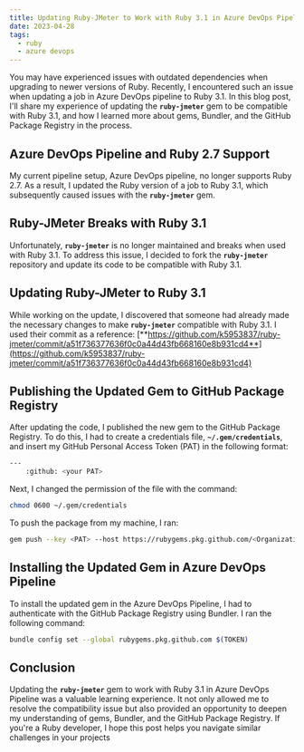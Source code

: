 ```yaml
---
title: Updating Ruby-JMeter to Work with Ruby 3.1 in Azure DevOps Pipeline
date: 2023-04-28
tags:
  - ruby
  - azure devops
---
```


You may have experienced issues with outdated dependencies when upgrading to newer versions of Ruby. Recently, I encountered such an issue when updating a job in Azure DevOps pipeline to Ruby 3.1. In this blog post, I'll share my experience of updating the **`ruby-jmeter`** gem to be compatible with Ruby 3.1, and how I learned more about gems, Bundler, and the GitHub Package Registry in the process.

## **Azure DevOps Pipeline and Ruby 2.7 Support**

My current pipeline setup, Azure DevOps pipeline, no longer supports Ruby 2.7. As a result, I updated the Ruby version of a job to Ruby 3.1, which subsequently caused issues with the **`ruby-jmeter`** gem.

## **Ruby-JMeter Breaks with Ruby 3.1**

Unfortunately, **`ruby-jmeter`** is no longer maintained and breaks when used with Ruby 3.1. To address this issue, I decided to fork the **`ruby-jmeter`** repository and update its code to be compatible with Ruby 3.1.

## **Updating Ruby-JMeter to Ruby 3.1**

While working on the update, I discovered that someone had already made the necessary changes to make **`ruby-jmeter`** compatible with Ruby 3.1. I used their commit as a reference: [**https://github.com/k5953837/ruby-jmeter/commit/a51f736377636f0c0a44d43fb668160e8b931cd4**](https://github.com/k5953837/ruby-jmeter/commit/a51f736377636f0c0a44d43fb668160e8b931cd4)

## **Publishing the Updated Gem to GitHub Package Registry**

After updating the code, I published the new gem to the GitHub Package Registry. To do this, I had to create a credentials file, **`~/.gem/credentials`**, and insert my GitHub Personal Access Token (PAT) in the following format:

```bash
---
    :github: <your PAT>
```

Next, I changed the permission of the file with the command:

```bash
chmod 0600 ~/.gem/credentials
```

To push the package from my machine, I ran:

```bash
gem push --key <PAT> --host https://rubygems.pkg.github.com/<Organization> ruby-jmeter-3.1.10.gem
```

## **Installing the Updated Gem in Azure DevOps Pipeline**

To install the updated gem in the Azure DevOps Pipeline, I had to authenticate with the GitHub Package Registry using Bundler. I ran the following command:

```bash
bundle config set --global rubygems.pkg.github.com $(TOKEN)
```

## **Conclusion**

Updating the **`ruby-jmeter`** gem to work with Ruby 3.1 in Azure DevOps Pipeline was a valuable learning experience. It not only allowed me to resolve the compatibility issue but also provided an opportunity to deepen my understanding of gems, Bundler, and the GitHub Package Registry. If you're a Ruby developer, I hope this post helps you navigate similar challenges in your projects


